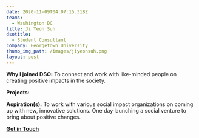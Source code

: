 ```yaml
---
date: 2020-11-09T04:07:15.318Z
teams:
  - Washington DC
title: Ji Yeon Suh
dsotitle:
  - Student Consultant
company: Georgetown University
thumb_img_path: /images/jiyeonsuh.png
layout: post
---
```

**Why I joined DSO:** To connect and work with like-minded people on creating positive impacts in the society.

**Projects:** 

**Aspiration(s):** To work with various social impact organizations on coming up with new, innovative solutions. One day launching a social venture to bring about positive changes.

**[Get in Touch](mailto:jiyeonsuh@dsoglobal.org)**